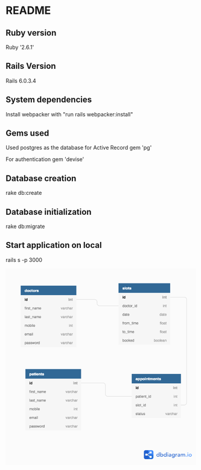 # README
## Ruby version
Ruby '2.6.1'

## Rails Version
Rails 6.0.3.4

## System dependencies
Install webpacker with "run rails webpacker:install"

## Gems used
Used postgres as the database for Active Record
gem 'pg'

For authentication
gem 'devise'

## Database creation
rake db:create

## Database initialization
rake db:migrate

## Start application on local
rails s -p 3000

![alt text](https://github.com/PrajaktaBande2408/handyhealth/blob/master/app/assets/images/doctors_appointment.png)

